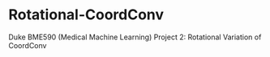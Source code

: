 # Rotational-CoordConv
Duke BME590 (Medical Machine Learning) Project 2: Rotational Variation of CoordConv
